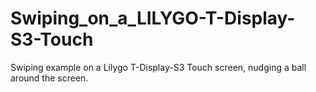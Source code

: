 # Swiping_on_a_LILYGO-T-Display-S3-Touch
Swiping example on a Lilygo T-Display-S3 Touch screen, nudging a ball around the screen.
